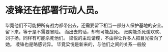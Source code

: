 # 凌锋还在部署行动人员。
毕竟他们不可能把所有战力都带出去，还需要留下相当一部分人保护基地的安全。
留下来，等于是不需要冒险。
而出去的话，却有可能战死。
张奕能杀死谢欢欢、刘子扬，同样有可能杀死他们。
梁悦的主动请缨，不由得让许多人把目光投向了她。
凌锋也是略感诧异。
毕竟梁悦是新来的，与他们之间的关系一般般

